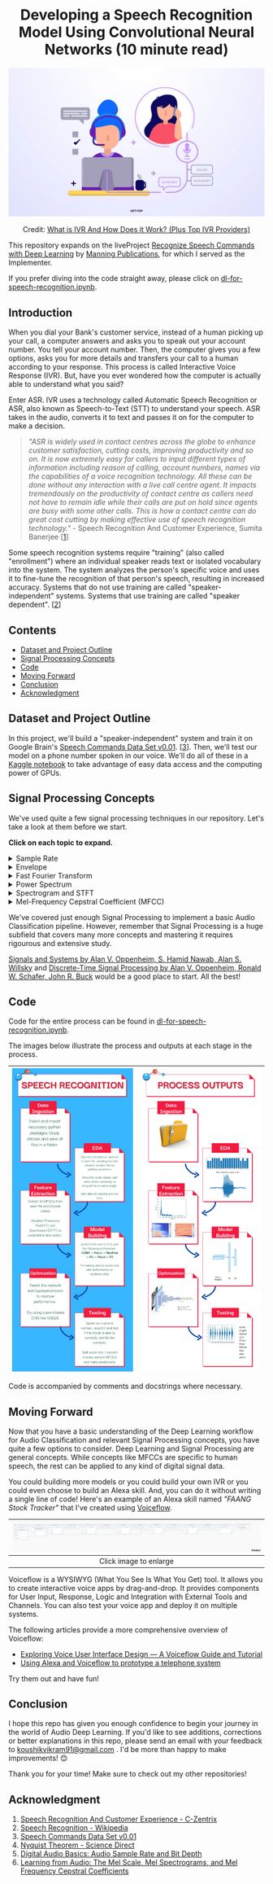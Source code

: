 <h1 style="text-align: center;"> Developing a Speech Recognition Model Using Convolutional Neural Networks (10 minute read) </h1>

![](images/ivr.webp)
<p style="text-align: center;">Credit: <a href="https://getvoip.com/blog/2021/03/08/what-is-ivr/"> What is IVR And How Does it Work? (Plus Top IVR Providers) </a> </p>

This repository expands on the liveProject [Recognize Speech Commands with Deep Learning](https://www.manning.com/liveproject/recognize-speech-commands-with-deep-learning) by [Manning Publications](https://liveproject.manning.com/), for which I served as the Implementer.

If you prefer diving into the code straight away, please click on [dl-for-speech-recognition.ipynb](https://github.com/koushikvikram/speech-recognition-deep-learning/blob/main/dl-for-speech-recognition.ipynb).

## Introduction

When you dial your Bank's customer service, instead of a human picking up your call, a computer answers and asks you to speak out your account number. You tell your account number. Then, the computer gives you a few options, asks you for more details and transfers your call to a human according to your response. This process is called Interactive Voice Response (IVR). But, have you ever wondered how the computer is actually able to understand what you said?

Enter ASR. IVR uses a technology called Automatic Speech Recognition or ASR, also known as Speech-to-Text (STT) to understand your speech. ASR takes in the audio, converts it to text and passes it on for the computer to make a decision. 

> *"ASR is widely used in contact centres across the globe to enhance customer satisfaction, cutting costs, improving productivity and so on. It is now extremely easy for callers to input different types of information including reason of calling, account numbers, names via the capabilities of a voice recognition technology. All these can be done without any interaction with a live call centre agent. It impacts tremendously on the productivity of contact centre as callers need not have to remain idle while their calls are put on hold since agents are busy with some other calls. This is how a contact centre can do great cost cutting by making effective use of speech recognition technology."* - Speech Recognition And Customer Experience, Sumita Banerjee [[1](https://www.c-zentrix.com/blog/speech-recognition-and-customer-experience)]

Some speech recognition systems require "training" (also called "enrollment") where an individual speaker reads text or isolated vocabulary into the system. The system analyzes the person's specific voice and uses it to fine-tune the recognition of that person's speech, resulting in increased accuracy. Systems that do not use training are called "speaker-independent" systems. Systems that use training are called "speaker dependent". [[2](https://en.wikipedia.org/wiki/Speech_recognition)]

## Contents
- [Dataset and Project Outline](https://github.com/koushikvikram/speech-recognition-deep-learning#dataset-and-project-outline)
- [Signal Processing Concepts](https://github.com/koushikvikram/speech-recognition-deep-learning#signal-processing-concepts)
- [Code](https://github.com/koushikvikram/speech-recognition-deep-learning#code)
- [Moving Forward](https://github.com/koushikvikram/speech-recognition-deep-learning#moving-forward)
- [Conclusion](https://github.com/koushikvikram/speech-recognition-deep-learning#conclusion)
- [Acknowledgment](https://github.com/koushikvikram/speech-recognition-deep-learning#acknowledgment)

## Dataset and Project Outline

In this project, we'll build a "speaker-independent" system and train it on Google Brain's [Speech Commands Data Set v0.01](https://www.kaggle.com/c/tensorflow-speech-recognition-challenge/data). [[3](https://www.kaggle.com/c/tensorflow-speech-recognition-challenge/data)]. Then, we'll test our model on a phone number spoken in our voice. We'll do all of these in a [Kaggle notebook](https://github.com/koushikvikram/speech-recognition-deep-learning/blob/main/dl-for-speech-recognition.ipynb) to take advantage of easy data access and the computing power of GPUs.

## Signal Processing Concepts

We've used quite a few signal processing techniques in our repository. Let's take a look at them before we start.

**Click on each topic to expand.**

<details>
<summary> Sample Rate </summary>

Sound, by nature is "Analog". We hear analog sounds as smooth, continuous wave of air pressure pulses (vibrations). However, Computers are highly effective at processing digital data. So, we can convert certain characteristics of an analog sound wave, like the frequency and amplitude to digital data that computer software can read. This allows us to manage, edit, and arrange audio in a software-based context.

The analog sound wave is converted into digital data through a series of snapshot measurements, or samples. A sample is taken at a particular time in the audio wave, recording amplitude. This information is then converted into digestible, binary data. The system makes thousands of measurements per second. If we can take tons of measurements extremely quickly with enough possible amplitude values, we can effectively use these snapshots to reconstruct the resolution and complexity of an analog wave.

| ![](images/sample-rate.png) |
|:--:|
| *Credit: https://www.masteringthemix.com/blogs/learn/113159685-sample-rates-and-bit-depth-in-a-nutshell*  |
| |

The system takes these measurements at a speed called the **sample rate**, measured in kilohertz. The sample rate determines the range of frequencies captured in digital audio. The most common sample rate you’ll see is **44.1 kHz, or 44,100 samples per second**. The reason for this is that humans can hear frequencies between 20 Hz and 20 kHz and **Nyquist Theorem** states that "A periodic signal must be sampled at more than twice the highest frequency component of the signal."[[4](https://www.sciencedirect.com/topics/engineering/nyquist-theorem#:~:text=Nyquist's%20theorem%20states%20that%20a,higher%20than%20this%20is%20necessary.)] So, a sampling rate of 40 kHz should be sufficient, right? Theoretically yes, but in practice, because of the finite time available, a sample rate somewhat higher than this is necessary. [[5](https://www.izotope.com/en/learn/digital-audio-basics-sample-rate-and-bit-depth.html)]

> As for our project, we need to make sure that all input files have the same sample rate and duration so that they all have the same shape. This is necessary because our Convolution Neural Network requires all inputs to be of the same shape.

</details>

<details>
<summary> Envelope </summary>

The envelope of an oscillating signal is a smooth curve outlining its extremes.

![](images/signal-envelope.png)
</details>


<details>
<summary>Fast Fourier Transform</summary>

> The Fourier Transform and its related concepts are beautifully explained on [thefouriertransform.com](https://www.thefouriertransform.com/). If you'd like to develop a detailed understanding of the concepts, please head over to the website. Here, we'll give a brief overview of each concept to get a basic understanding.

The Fourier Transform is used to decompose complex periodic sound into a sum of sine waves oscillating at different frequencies.

| ![](images/ft-viz.png) |
|:--:|
| *Credit: https://www.youtube.com/watch?v=m3XbqfIij_Y* |

The Fourier Transform of a function g(t) is defined by:

| ![](images/fourier-transform.png) |
|:--:|
| *Credit: https://www.thefouriertransform.com/transform/fourier.php* |

It can be applied to both continuous and discrete waves. Since computers handle discrete waves better, we'll focus on the Discrete Fourier Transform. 

| ![](images/dft.png) |
|:--:|
| *Credit: https://pythonnumericalmethods.berkeley.edu/notebooks/chapter24.02-Discrete-Fourier-Transform.html* |

Notice how we use summation instead of integration in this formula. This is because we're dealing with discrete waves.

The Discrete Fourier Transform is great. However, it has a time complexity of **O(N^2)** and that's a massive problem when dealing with lengthy signals!

To overcome this problem, we can use the Fast Fourier Transform (FFT), which has a significantly better time complexity of **O(n log n)**. The primary version of the FFT is one due to Cooley and Tukey. The basic idea of it is easy to see.

| ![](images/fft-explanation.png) |
|:--:|
| *Credit: https://bookdown.org/rdpeng/timeseriesbook/the-fast-fourier-transform-fft.html* |
</details>

<details>
<summary>Power Spectrum</summary>

The result of a Fourier transform is a power spectrum. It represents magnitude as a function of frequency. It's a snapshot of all the elements that concur to form the sound/signal in the given period of time.

| ![](images/spectrum.png) |
|:--:|
| *Credit: https://www.youtube.com/watch?v=m3XbqfIij_Y* |

</details>

<details>
<summary> Spectrogram and STFT </summary>

Now, we have a power spectrum and also an algorithm to compute it quickly. Great! Or is it? Not quite.

While working with any form of time-series data (including audio data), we'd like to preserve time information after applying transformations. The Power Spectrum generated by FFT fails to preserve this. 

To preserve time information, we can break up the data into chunks and compute several FFTs at these intervals by using a transform called Short-Time Fourier Transform. The result of each FFT is added to a matrix, which records magnitude and phase for each point in time and frequency. This can be expressed as:

| ![](images/stft-formula.png) |
|:--:|
| *Credit: https://en.wikipedia.org/wiki/Short-time_Fourier_transform#Discrete-time_STFT* |

with signal x[n] and window w[n].

The magnitude squared of the STFT yields the spectrogram representation of the Power Spectral Density of the function:

| ![](images/spectrogram-formula.png) |
|:--:|
| *Credit: https://en.wikipedia.org/wiki/Short-time_Fourier_transform#Discrete-time_STFT* |

| ![](images/stft.png) |
|:--:|
| Spectrogram Example |

> Although we use MFCCs in our project, it's also fine to use Spectrograms as inputs to our neural networks. To understand why we prefer MFCCs over Spectrograms, read the answers to the question, [What are the advantages of using spectrogram vs MFCC as feature extraction for speech recognition using deep neural network?](https://www.quora.com/What-are-the-advantages-of-using-spectrogram-vs-MFCC-as-feature-extraction-for-speech-recognition-using-deep-neural-network) on Quora.

</details>

<details>

<summary> Mel-Frequency Cepstral Coefficient (MFCC) </summary>

Up to this point, all the concepts we've covered in Signal Processing were focused on making it easier for the computer to process the data. But, let's not forget that we're training and evaluating our model on **Human speech** and not on computer-generated audio.

We want the machines to understand our way of perceiving things and not the other way around! This can be achieved by transforming input data to reflect human perception. But how is human perception different from a computer's perception?

Turns out that we humans perceive sound on a **logarithmic** scale! Most human beings can easily tell the difference between a 100 Hz and 200 Hz sound. By that same token, we should assume that we can tell the difference between 1000 and 1100 Hz, right? Wrong. It is actually much harder for humans to be able to differentiate between higher frequencies, and easier for lower frequencies. So, even though the distance between the two sets of sounds are the same, **our perception of the distance is not**. This is what makes the Mel Scale fundamental in Machine Learning applications to audio, as it mimics our own perception of sound. [[6](https://towardsdatascience.com/learning-from-audio-the-mel-scale-mel-spectrograms-and-mel-frequency-cepstral-coefficients-f5752b6324a8)]

The transformation from the Hertz scale to the Mel Scale is the following:

| ![](images/mel-scale.png) |
|:--:|
| *Credit: https://towardsdatascience.com/learning-from-audio-the-mel-scale-mel-spectrograms-and-mel-frequency-cepstral-coefficients-f5752b6324a8* |

Note that **log** in this case refers to the **natural logarithm** (also denoted as ln.)

We can visualize sounds on Mel Scale as opposed to the frequency domain and this spectrogram would be called Mel Spectrogram.

But, wait! What does "Cepstral" mean? Have we misspelled "Spectrum"?  
Lol. No!  
*A Cepstrum is a Spectrum of a Spectrum.*  

Read further.

The procedure for deriving MFCCs is as follows:
1. Take the Fourier transform of (a windowed excerpt of) a signal.
2. Map the powers of the spectrum obtained above onto the mel scale, using triangular overlapping windows or alternatively, cosine overlapping windows.
3. Take the logs of the powers at each of the mel frequencies.
4. Take the discrete cosine transform of the list of mel log powers, as if it were a signal.
5. The MFCCs are the amplitudes of the resulting spectrum.

| ![](images/mfcc-steps.png) | ![](images/cepstrum.png) |
|:--:|:--:|
| *Credit: https://www.youtube.com/watch?v=4_SH2nfbQZ8* | *Credit: https://www.youtube.com/watch?v=4_SH2nfbQZ8* |

As we can see, computing MFCCs involves getting the spectrum of a (log) spectrum by applying the equivalent of an Inverse DFT (Discrete Cosine Transform) and that's why we use the word *Cepstral*!

By the way, the log spectrum is continuous and has some periodic structures (because the original signal has some harmonic components). Because of these properties, we can treat the log spectrum as a time-domain signal and apply a Fourier-Transform-like transformation (Inverse Fourier Transform, DCT) to understand which frequencies (Quefrency, measured in milliseconds) are present in the signal.

Whoa! Quefrency? Seriously? Another new term? So confusing, right? If you take the inverse of frequency, aren't you supposed to get time?  
Apparently not.  

> *The cepstrum starts by taking the Fourier transform, then the magnitude, then the logarithm, and then the inverse Fourier transform. When we take the magnitude, we throw away phase information, which we don’t need in this context. Taking the log of the magnitude is essentially what you do when you compute sound pressure level. Some define the cepstrum using the magnitude of the Fourier transform and some the magnitude squared. Squaring only introduces a multiple of 2 once we take logs, so it doesn’t effect the location of peaks, only their amplitude. Taking the logarithm compresses the peaks, bringing them all into roughly the same range, making the sequence of peaks roughly periodic. **When we take the inverse Fourier transform, we now have something like a frequency, but inverted. This is what Tukey called quefrency.*** - Read the whole article on [Cepstrum, quefrency, and pitch](https://www.johndcook.com/blog/2016/05/18/cepstrum-quefrency-and-pitch/)

With that out of the way, let's understand why we take the Discrete Cosine Transform.
- DCT gives us real-valued coefficients, while a Fourier Transform gives us Complex coefficients, which we don't need. 
- DCT decorrelates energy in different mel bands. In Machine Learning, we want features that are as decorrelated as possible.
- DCT reduces the number of dimensions we use to represent the spectrum. (DCT works as a dimensionality reduction algorithm)

For a deeper understanding, read answers to the following questions on stackexchange. (Click on each question below to expand answers.)

<details>
<summary> How do I interpret the DCT step in the MFCC extraction process? </summary>

You can think of the DCT as a compression step. Typically with MFCCs, you will take the DCT and then keep only the first few coefficients. This is basically the same reason that the DCT is used in JPEG compression. DCTs are chosen because their boundary conditions work better on these types of signals.

Let's contrast the DCT with the Fourier transform. The Fourier transform is made up of sinusoids that have an integer number of cycles. This means, all of the Fourier basis functions start and end at the same value -- they do not do a good job of representing signals that start and end at different values. Remember that the Fourier transform assumes a periodic extension: If you imagine your signal on a sheet of paper, the Fourier transform wants to roll that sheet into a cylinder so that the left and right sides meet.

Think of a spectrum that is shaped roughly like a line with negative slope (which is pretty typical). The Fourier transform will have to use a lot of different coefficients to fit this shape. On the other hand, the DCT has cosines with half-integer numbers of cycles. There is, for example, a DCT basis function that looks vaguely like that line with negative slope. It does not assume a period extension (instead, an even extension), so it will do a better job of fitting that shape.

So, let's put this together. Once you've computed the Mel-frequency spectrum, you have a representation of the spectrum that is sensitive in a way similar to how human hearing works. Some aspects of this shape are more relevant than others. Usually, the larger more overarching spectral shape is more important than the noisy fine details in the spectrum. You can imagine drawing a smooth line to follow the spectral shape, and that the smooth line you draw might tell you just about as much about the signal.

When you take the DCT and discard the higher coefficients, you are taking this spectral shape, and only keeping the parts that are more important for representing this smooth shape. If you used the Fourier transform, it wouldn't do such a good job of keeping the important information in the low coefficients.

If you think about feeding the MFCCs as features to a machine learning algorithm, these lower-order coefficients will make good features, since they represent some simple aspects of the spectral shape, while the higher-order coefficients that you discard are more noise-like and are not important to train on. Additionally, training on the Mel spectrum magnitudes themselves would probably not be as good because the particular amplitude at different frequencies are less important than the general shape of the spectrum.

</details>


<details>
<summary> DCT step in MFCC process </summary>

![](images/dct-answer-1.png)

</details>


<details>
<summary> Is this a correct interpretation of the DCT step in MFCC calculation? </summary>

![](images/dct-answer-2.png)
![](images/dct-answer-3.png)
![](images/dct-answer-4.png)
![](images/dct-answer-5.png)

</details>

> MFCCs in Machine Learning.
> The number of MFCCs is a hyperparameter for us to tune.

> Traditionally, we take the first 12-13 coefficients. The first coefficients keep the most information (eg. formants, spectral envelope)

> Use &#x394; MFCCs and &#x394; &#x394; MFCCs. (first and second order derivatives)

> We'll get 39 coefficients per frame. (13 MFCCs + 13 &#x394; MFCCs + 13 &#x394; &#x394; MFCCs)

To recall, we use MFCCs to train our model on human-like audio features. They describe the "large" structures of the spectrum and ignore the fine spectral structures.

</details>

We've covered just enough Signal Processing to implement a basic Audio Classification pipeline. However, remember that Signal Processing is a huge subfield that covers many more concepts and mastering it requires rigourous and extensive study.  

[Signals and Systems by Alan V. Oppenheim, S. Hamid Nawab, Alan S. Willsky](https://www.goodreads.com/book/show/166327.Signals_and_Systems) and [Discrete-Time Signal Processing by Alan V. Oppenheim, Ronald W. Schafer, John R. Buck](https://www.goodreads.com/book/show/166325.Discrete_Time_Signal_Processing) would be a good place to start. All the best!


## Code

Code for the entire process can be found in [dl-for-speech-recognition.ipynb](https://github.com/koushikvikram/speech-recognition-deep-learning/blob/main/dl-for-speech-recognition.ipynb). 

The images below illustrate the process and outputs at each stage in the process.

|![Speech Recognition Deep Learning Process](images/process.png) |![Speech Recognition Deep Learning Process](images/audio-dl-viz.png)|
|:--------------------------------------------------------------:|:--------------------------------------------------------------:|

Code is accompanied by comments and docstrings where necessary.


## Moving Forward

Now that you have a basic understanding of the Deep Learning workflow for Audio Classification and relevant Signal Processing concepts, you have quite a few options to consider. Deep Learning and Signal Processing are general concepts. While concepts like MFCCs are specific to human speech, the rest can be applied to any kind of digital signal data.

You could building more models or you could build your own IVR or you could even choose to build an Alexa skill. And, you can do it without writing a single line of code! Here's an example of an Alexa skill named *"FAANG Stock Tracker"* that I've created using [Voiceflow](https://www.voiceflow.com/).

| ![](images/faang-stock-tracker-voiceflow-export.png) |
|:--:|
| Click image to enlarge |

Voiceflow is a WYSIWYG (What You See Is What You Get) tool. It allows you to create interactive voice apps by drag-and-drop. It provides components for User Input, Response, Logic and Integration with External Tools and Channels. You can also test your voice app and deploy it on multiple systems.

The following articles provide a more comprehensive overview of Voiceflow:
- [Exploring Voice User Interface Design — A Voiceflow Guide and Tutorial](https://medium.com/voice-experience-design/exploring-voice-user-interface-design-a-voiceflow-guide-and-tutorial-c51dd087d036)
- [Using Alexa and Voiceflow to prototype a telephone system](https://uxdesign.cc/using-alexa-and-voiceflow-to-prototype-a-telephone-system-539ab8b203fe)

Try them out and have fun!

## Conclusion

I hope this repo has given you enough confidence to begin your journey in the world of Audio Deep Learning. If you'd like to see additions, corrections or better explanations in this repo, please send an email with your feedback to koushikvikram91@gmail.com . I'd be more than happy to make improvements! 😊 

Thank you for your time! Make sure to check out my other repositories!

## Acknowledgment
1. [Speech Recognition And Customer Experience - C-Zentrix](https://www.c-zentrix.com/blog/speech-recognition-and-customer-experience)
2. [Speech Recognition - Wikipedia](https://en.wikipedia.org/wiki/Speech_recognition)
3. [Speech Commands Data Set v0.01](https://www.kaggle.com/c/tensorflow-speech-recognition-challenge/data)
4. [Nyquist Theorem - Science Direct](https://www.sciencedirect.com/topics/engineering/nyquist-theorem#:~:text=Nyquist's%20theorem%20states%20that%20a,higher%20than%20this%20is%20necessary.)
5. [Digital Audio Basics: Audio Sample Rate and Bit Depth](https://www.izotope.com/en/learn/digital-audio-basics-sample-rate-and-bit-depth.html)
6. [Learning from Audio: The Mel Scale, Mel Spectrograms, and Mel Frequency Cepstral Coefficients](https://towardsdatascience.com/learning-from-audio-the-mel-scale-mel-spectrograms-and-mel-frequency-cepstral-coefficients-f5752b6324a8)